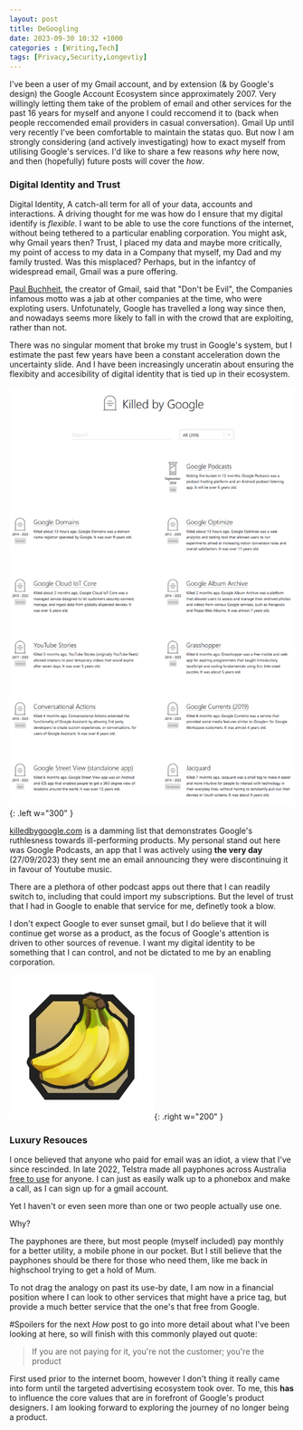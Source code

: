 ```yaml
---
layout: post
title: DeGoogling
date: 2023-09-30 10:32 +1000
categories : [Writing,Tech]
tags: [Privacy,Security,Longevtiy]
---
```



I've been a user of my Gmail account, and by extension (& by Google's design) the Google Account Ecosystem since approximately 2007. Very willingly letting them take of the problem of email and other services for the past 16 years for myself and anyone I could reccomend it to (back when people reccomended email providers in casual conversation).
Gmail
Up until very recently I've been comfortable to maintain the statas quo. But now I am strongly considering (and actively investigating) how to exact myself from utilising Google's services. I'd like to share a few reasons *why* here now, and then (hopefully) future posts will cover the *how*.

### Digital Identity and Trust
Digital Identity, A catch-all term for all of your data, accounts and interactions. A driving thought for me was how do I ensure that my digital identify is *flexible*. I want to be able to use the core functions of the internet, without being tethered to a particular enabling corporation. You might ask, why Gmail years then? Trust, I placed my data and maybe more critically, my point of access to my data in a Company that myself, my Dad and my family trusted. Was this misplaced? Perhaps, but in the infantcy of widespread email, Gmail was a pure offering.

[Paul Buchheit](https://en.wikipedia.org/wiki/Paul_Buchheit), the creator of Gmail, said that "Don't be Evil", the Companies infamous motto was a jab at other companies at the time, who were exploting users. Unfotunately, Google has travelled a long way since then, and nowadays seems more likely to fall in with the crowd that are exploiting, rather than not.

There was no singular moment that broke my trust in Google's system, but I estimate the past few years have been a constant acceleration down the uncertainty slide. And I have been increasingly unceratin about ensuring the flexibity and accesibility of digital identity that is tied up in their ecosystem.

![Killed By Google](/assets/img/posts/killed-by-google.png){: .left w="300" }


 [killedbygoogle.com](killedbygoogle.com/) is a damming list that demonstrates Google's ruthlesness towards ill-performing products. My personal stand out here was Google Podcasts, an app that I was actively using **the very day** (27/09/2023) they sent me an email announcing they were discontinuing it in favour of Youtube music. 
 
 There are a plethora of other podcast apps out there that I can readily switch to, including that could import my subscriptions. But the level of trust that I had in Google to enable that service for me, definetly took a blow.
 

I don't expect Google to ever sunset gmail, but I do believe that it will continue get worse as a product, as the focus of Google's attention is driven to other sources of revenue. I want my digital identity to be something that I can control, and not be dictated to me by an enabling corporation.

![Killed By Google](/assets/img/posts/bananas.webp){: .right w="200" }

### Luxury Resouces
I once believed that anyone who paid for email was an idiot, a view that I've since rescinded.
In late 2022, Telstra made all payphones across Australia [free to use](https://www.telstra.com.au/exchange/payphones-free-for-calls-australia) for anyone. I can just as easily walk up to a phonebox and make a call, as I can sign up for a gmail account.

Yet I haven't or even seen more than one or two people actually use one.

Why?

The payphones are there, but most people (myself included) pay monthly for a better utility, a mobile phone in our pocket. But I still believe that the payphones should be there for those who need them, like me back in highschool trying to get a hold of Mum.

To not drag the analogy on past its use-by date, I am now in a financial position where I can look to other services that might have a price tag, but provide a much better service that the one's that free from Google.

#Spoilers for the next *How* post to go into more detail about what I've been looking at here, so will finish with this commonly played out quote:

> If you are not paying for it, you're not the customer; you're the product

 First used prior to the internet boom, however I don't thing it really came into form until the targeted advertising ecosystem took over. To me, this **has** to influence the core values that are in forefront of Google's product designers. I am looking forward to exploring the journey of no longer being a product.